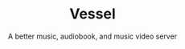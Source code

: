 <div align="center">
<h1>Vessel</h1>
<p>A better music, audiobook, and music video server</p>
</div>

